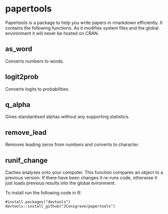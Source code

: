 # papertools

Papertools is a package to help you write papers in rmarkdown efficiently.
It contains the following functions. As it modifies system files and the global environment it will never be hosted on CRAN.

## as_word
Converts numbers to words.

## logit2prob
Converts logits to probabilities.

## q_alpha
Gives standardised alphas without any supporting statistics.

## remove_lead
Removes leading zeros from numbers and converts to character.

## runif_change
Caches analyses onto your computer. This function compares an object to a previous version. If there have been changes it re-runs code, otherwise it just loads previous results into the global evironment.

To install run the following code in R:<br/>
```
#install.packages("devtools")
devtools::install_github("JConigrave/papertools")
```

